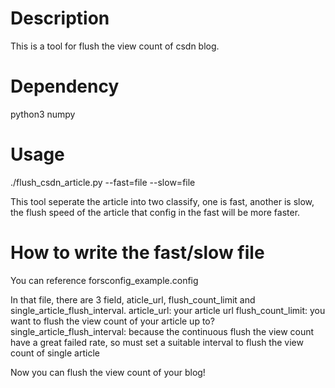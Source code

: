 # Description
This is a tool for flush the view count of csdn blog.

# Dependency
python3
numpy

# Usage
./flush_csdn_article.py --fast=file --slow=file

This tool seperate the article into two classify, one is fast, another is slow, the flush speed of the article that config in the fast will be more faster.

# How to write the fast/slow file
You can reference forsconfig_example.config

In that file, there are 3 field, aticle_url, flush_count_limit and single_article_flush_interval.
article_url: your article url
flush_count_limit: you want to flush the view count of your article up to?
single_article_flush_interval: because the continuous flush the view count have a great failed rate, so must set a suitable interval to flush the view count of single article

Now you can flush the view count of your blog!
